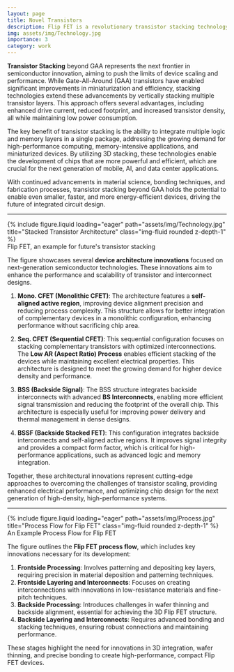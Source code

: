 ```yaml
---
layout: page
title: Novel Transistors
description: Flip FET is a revolutionary transistor stacking technology
img: assets/img/Technology.jpg
importance: 3
category: work
---
```

**Transistor Stacking** beyond GAA represents the next frontier in semiconductor innovation, aiming to push the limits of device scaling and performance. While Gate-All-Around (GAA) transistors have enabled significant improvements in miniaturization and efficiency, stacking technologies extend these advancements by vertically stacking multiple transistor layers. This approach offers several advantages, including enhanced drive current, reduced footprint, and increased transistor density, all while maintaining low power consumption.

The key benefit of transistor stacking is the ability to integrate multiple logic and memory layers in a single package, addressing the growing demand for high-performance computing, memory-intensive applications, and miniaturized devices. By utilizing 3D stacking, these technologies enable the development of chips that are more powerful and efficient, which are crucial for the next generation of mobile, AI, and data center applications.

With continued advancements in material science, bonding techniques, and fabrication processes, transistor stacking beyond GAA holds the potential to enable even smaller, faster, and more energy-efficient devices, driving the future of integrated circuit design.


---
<div class="row">
    <div class="col-sm mt-3 mt-md-0">
        {% include figure.liquid loading="eager" path="assets/img/Technology.jpg" title="Stacked Transistor Architecture" class="img-fluid rounded z-depth-1" %}
    </div>
</div>
<div class="caption">
   Flip FET, an example for future's transistor stacking
</div>

The figure showcases several **device architecture innovations** focused on next-generation semiconductor technologies. These innovations aim to enhance the performance and scalability of transistor and interconnect designs.

1. **Mono. CFET (Monolithic CFET)**: The architecture features a **self-aligned active region**, improving device alignment precision and reducing process complexity. This structure allows for better integration of complementary devices in a monolithic configuration, enhancing performance without sacrificing chip area.

2. **Seq. CFET (Sequential CFET)**: This sequential configuration focuses on stacking complementary transistors with optimized interconnections. The **Low AR (Aspect Ratio) Process** enables efficient stacking of the devices while maintaining excellent electrical properties. This architecture is designed to meet the growing demand for higher device density and performance.

3. **BSS (Backside Signal)**: The BSS structure integrates backside interconnects with advanced **BS Interconnects**, enabling more efficient signal transmission and reducing the footprint of the overall chip. This architecture is especially useful for improving power delivery and thermal management in dense designs.

4. **BSSF (Backside Stacked FET)**: This configuration integrates backside interconnects and self-aligned active regions. It improves signal integrity and provides a compact form factor, which is critical for high-performance applications, such as advanced logic and memory integration.

Together, these architectural innovations represent cutting-edge approaches to overcoming the challenges of transistor scaling, providing enhanced electrical performance, and optimizing chip design for the next generation of high-density, high-performance systems.

---

<div class="row">
    <div class="col-sm mt-3 mt-md-0">
        {% include figure.liquid loading="eager" path="assets/img/Process.jpg" title="Process Flow for Flip FET" class="img-fluid rounded z-depth-1" %}
    </div>
</div>
<div class="caption">
   An Example Process Flow for Flip FET 
</div>

The figure outlines the **Flip FET process flow**, which includes key innovations necessary for its development:

1. **Frontside Processing**: Involves patterning and depositing key layers, requiring precision in material deposition and patterning techniques.
2. **Frontside Layering and Interconnects**: Focuses on creating interconnections with innovations in low-resistance materials and fine-pitch techniques.
3. **Backside Processing**: Introduces challenges in wafer thinning and backside alignment, essential for achieving the 3D Flip FET structure.
4. **Backside Layering and Interconnects**: Requires advanced bonding and stacking techniques, ensuring robust connections and maintaining performance.

These stages highlight the need for innovations in 3D integration, wafer thinning, and precise bonding to create high-performance, compact Flip FET devices.